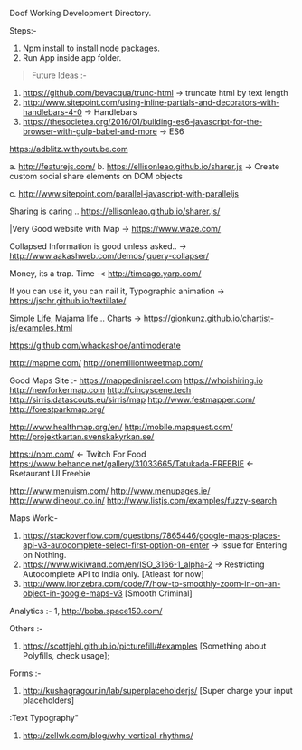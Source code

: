 Doof Working Development Directory.


Steps:-
1. Npm install to install node packages.
2. Run App inside app folder.


>Future Ideas :-

1. https://github.com/bevacqua/trunc-html -> truncate html by text length
2. http://www.sitepoint.com/using-inline-partials-and-decorators-with-handlebars-4-0 -> Handlebars
3. https://thesocietea.org/2016/01/building-es6-javascript-for-the-browser-with-gulp-babel-and-more -> ES6


https://adblitz.withyoutube.com

a. http://featurejs.com/
b. https://ellisonleao.github.io/sharer.js ->  Create custom social share elements on DOM objects

c. http://www.sitepoint.com/parallel-javascript-with-paralleljs


Sharing is caring .. https://ellisonleao.github.io/sharer.js/


|Very Good website with Map -> https://www.waze.com/

Collapsed Information is good unless asked.. -> http://www.aakashweb.com/demos/jquery-collapser/

Money, its a trap. Time -< http://timeago.yarp.com/


If you can use it, you can nail it, Typographic animation -> https://jschr.github.io/textillate/

Simple Life, Majama life... Charts -> https://gionkunz.github.io/chartist-js/examples.html

https://github.com/whackashoe/antimoderate

http://mapme.com/
http://onemilliontweetmap.com/

Good Maps Site :-
https://mappedinisrael.com
https://whoishiring.io
http://newforkermap.com
http://cincyscene.tech
http://sirris.datascouts.eu/sirris/map
http://www.festmapper.com/
http://forestparkmap.org/

http://www.healthmap.org/en/
http://mobile.mapquest.com/
http://projektkartan.svenskakyrkan.se/

https://nom.com/ <- Twitch For Food
https://www.behance.net/gallery/31033665/Tatukada-FREEBIE <- Rsetaurant UI Freebie

http://www.menuism.com/
http://www.menupages.ie/
http://www.dineout.co.in/
http://www.listjs.com/examples/fuzzy-search


Maps Work:-
1. https://stackoverflow.com/questions/7865446/google-maps-places-api-v3-autocomplete-select-first-option-on-enter   -> Issue for Entering on Nothing.
2. https://www.wikiwand.com/en/ISO_3166-1_alpha-2 -> Restricting Autocomplete API to India only. [Atleast for now]
3. http://www.ironzebra.com/code/7/how-to-smoothly-zoom-in-on-an-object-in-google-maps-v3 [Smooth Criminal]


Analytics :-
1, http://boba.space150.com/

Others :-
1. https://scottjehl.github.io/picturefill/#examples [Something about Polyfills, check usage];

Forms :-
1. http://kushagragour.in/lab/superplaceholderjs/  [Super charge your input placeholders]


:Text Typography"

1. http://zellwk.com/blog/why-vertical-rhythms/

